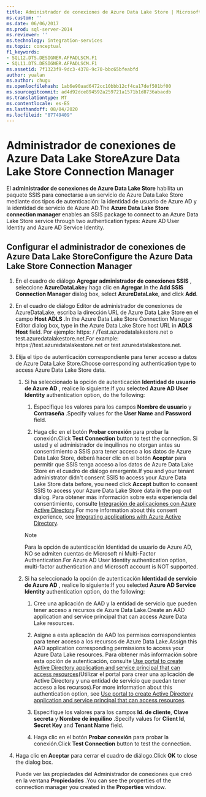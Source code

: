 ```yaml
---
title: Administrador de conexiones de Azure Data Lake Store | Microsoft Docs
ms.custom: ''
ms.date: 06/06/2017
ms.prod: sql-server-2014
ms.reviewer: ''
ms.technology: integration-services
ms.topic: conceptual
f1_keywords:
- SQL12.DTS.DESIGNER.AFPADLSCM.F1
- SQL11.DTS.DESIGNER.AFPADLSCM.F1
ms.assetid: 7f1323f9-9dc3-4378-9c70-bbc65bfeabfd
author: yualan
ms.author: chugu
ms.openlocfilehash: 1ab6e90aad6472cc10bbb12cf4ca17def501bf00
ms.sourcegitcommit: ad4d92dce894592a259721a1571b1d8736abacdb
ms.translationtype: MT
ms.contentlocale: es-ES
ms.lasthandoff: 08/04/2020
ms.locfileid: "87749409"
---
```

# <a name="azure-data-lake-store-connection-manager"></a><span data-ttu-id="7ec29-102">Administrador de conexiones de Azure Data Lake Store</span><span class="sxs-lookup"><span data-stu-id="7ec29-102">Azure Data Lake Store Connection Manager</span></span>
  <span data-ttu-id="7ec29-103">El **administrador de conexiones de Azure Data Lake Store** habilita un paquete SSIS para conectarse a un servicio de Azure Data Lake Store mediante dos tipos de autenticación: la identidad de usuario de Azure AD y la identidad de servicio de Azure AD.</span><span class="sxs-lookup"><span data-stu-id="7ec29-103">The **Azure Data Lake Store connection manager** enables an SSIS package to connect to an Azure Data Lake Store service through two authentication types: Azure AD User Identity and Azure AD Service Identity.</span></span>  

## <a name="configure-the-azure-data-lake-store-connection-manager"></a><span data-ttu-id="7ec29-104">Configurar el administrador de conexiones de Azure Data Lake Store</span><span class="sxs-lookup"><span data-stu-id="7ec29-104">Configure the Azure Data Lake Store Connection Manager</span></span> 
  
1.  <span data-ttu-id="7ec29-105">En el cuadro de diálogo **Agregar administrador de conexiones SSIS** , seleccione **AzureDataLake**y haga clic en **Agregar**.</span><span class="sxs-lookup"><span data-stu-id="7ec29-105">In the **Add SSIS Connection Manager** dialog box, select **AzureDataLake**, and click **Add**.</span></span>   
  
2.  <span data-ttu-id="7ec29-106">En el cuadro de diálogo Editor de administrador de conexiones de AzureDataLake, escriba la dirección URL de Azure Data Lake Store en el campo **Host ADLS** .</span><span class="sxs-lookup"><span data-stu-id="7ec29-106">In the Azure Data Lake Store Connection Manager Editor dialog box, type in the Azure Data Lake Store host URL in **ADLS Host** field.</span></span> <span data-ttu-id="7ec29-107">Por ejemplo: https: \/ /Test.azuredatalakestore.net o test.azuredatalakestore.net.</span><span class="sxs-lookup"><span data-stu-id="7ec29-107">For example: https:\//test.azuredatalakestore.net or test.azuredatalakestore.net.</span></span>
  
3.  <span data-ttu-id="7ec29-108">Elija el tipo de autenticación correspondiente para tener acceso a datos de Azure Data Lake Store.</span><span class="sxs-lookup"><span data-stu-id="7ec29-108">Choose corresponding authentication type to access Azure Data Lake Store data.</span></span>

    1.  <span data-ttu-id="7ec29-109">Si ha seleccionado la opción de autenticación **Identidad de usuario de Azure AD** , realice lo siguiente:</span><span class="sxs-lookup"><span data-stu-id="7ec29-109">If you selected **Azure AD User Identity** authentication option, do the following:</span></span>

        1. <span data-ttu-id="7ec29-110">Especifique los valores para los campos **Nombre de usuario** y **Contraseña** .</span><span class="sxs-lookup"><span data-stu-id="7ec29-110">Specify values for the **User Name** and **Password** field.</span></span> 
    
        2. <span data-ttu-id="7ec29-111">Haga clic en el botón **Probar conexión** para probar la conexión.</span><span class="sxs-lookup"><span data-stu-id="7ec29-111">Click **Test Connection** button to test the connection.</span></span> <span data-ttu-id="7ec29-112">Si usted y el administrador de inquilinos no otorgan antes su consentimiento a SSIS para tener acceso a los datos de Azure Data Lake Store, deberá hacer clic en el botón **Aceptar** para permitir que SSIS tenga acceso a los datos de Azure Data Lake Store en el cuadro de diálogo emergente.</span><span class="sxs-lookup"><span data-stu-id="7ec29-112">If you and your tenant administrator didn't consent SSIS to access your Azure Data Lake Store data before, you need click **Accept** button to consent SSIS to access your Azure Data Lake Store data in the pop out dialog.</span></span> <span data-ttu-id="7ec29-113">Para obtener más información sobre esta experiencia del consentimiento, consulte [Integración de aplicaciones con Azure Active Directory](https://docs.microsoft.com/azure/active-directory/manage-apps/plan-an-application-integration#integrating-applications-with-azure-ad).</span><span class="sxs-lookup"><span data-stu-id="7ec29-113">For more information about this consent experience, see [Integrating applications with Azure Active Directory](https://docs.microsoft.com/azure/active-directory/manage-apps/plan-an-application-integration#integrating-applications-with-azure-ad).</span></span>
    
        > [!NOTE] 
        > <span data-ttu-id="7ec29-114">Para la opción de autenticación Identidad de usuario de Azure AD, NO se admiten cuentas de Microsoft ni Multi-Factor Authentication.</span><span class="sxs-lookup"><span data-stu-id="7ec29-114">For Azure AD User Identity authentication option, multi-factor authentication and Microsoft account is NOT supported.</span></span>
    
    2.  <span data-ttu-id="7ec29-115">Si ha seleccionado la opción de autenticación **Identidad de servicio de Azure AD** , realice lo siguiente:</span><span class="sxs-lookup"><span data-stu-id="7ec29-115">If you selected **Azure AD Service Identity** authentication option, do the following:</span></span>
        1. <span data-ttu-id="7ec29-116">Cree una aplicación de AAD y la entidad de servicio que pueden tener acceso a recursos de Azure Data Lake.</span><span class="sxs-lookup"><span data-stu-id="7ec29-116">Create an AAD application and service principal that can access Azure Data Lake resources.</span></span>
    
        2. <span data-ttu-id="7ec29-117">Asigne a esta aplicación de AAD los permisos correspondientes para tener acceso a los recursos de Azure Data Lake.</span><span class="sxs-lookup"><span data-stu-id="7ec29-117">Assign this AAD application corresponding permissions to access your Azure Data Lake resources.</span></span> <span data-ttu-id="7ec29-118">Para obtener más información sobre esta opción de autenticación, consulte [Use portal to create Active Directory application and service principal that can access resources](https://docs.microsoft.com/azure/azure-resource-manager/resource-group-create-service-principal-portal)(Utilizar el portal para crear una aplicación de Active Directory y una entidad de servicio que puedan tener acceso a los recursos).</span><span class="sxs-lookup"><span data-stu-id="7ec29-118">For more information about this authentication option, see [Use portal to create Active Directory application and service principal that can access resources](https://docs.microsoft.com/azure/azure-resource-manager/resource-group-create-service-principal-portal).</span></span>
    
        3. <span data-ttu-id="7ec29-119">Especifique los valores para los campos **Id. de cliente**, **Clave secreta** y **Nombre de inquilino** .</span><span class="sxs-lookup"><span data-stu-id="7ec29-119">Specify values for **Client Id**, **Secret Key** and **Tenant Name** field.</span></span>
    
        4. <span data-ttu-id="7ec29-120">Haga clic en el botón **Probar conexión** para probar la conexión.</span><span class="sxs-lookup"><span data-stu-id="7ec29-120">Click **Test Connection** button to test the connection.</span></span>  
  
4.  <span data-ttu-id="7ec29-121">Haga clic en **Aceptar** para cerrar el cuadro de diálogo.</span><span class="sxs-lookup"><span data-stu-id="7ec29-121">Click **OK** to close the dialog box.</span></span>  
  
    <span data-ttu-id="7ec29-122">Puede ver las propiedades del Administrador de conexiones que creó en la ventana **Propiedades** .</span><span class="sxs-lookup"><span data-stu-id="7ec29-122">You can see the properties of the connection manager you created in the **Properties** window.</span></span>  
  
  
